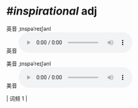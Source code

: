 # ***\#inspirational*** adj
英音 ˌɪnspəˈreɪʃənl  
英音
<audio src="./media/inspirational1_AAC.aac" controls="controls"></audio>

美音 ˌɪnspəˈreɪʃənl  
美音
<audio src="./media/inspirational2_AAC.aac" controls="controls"></audio>



| 词频 1 |  

